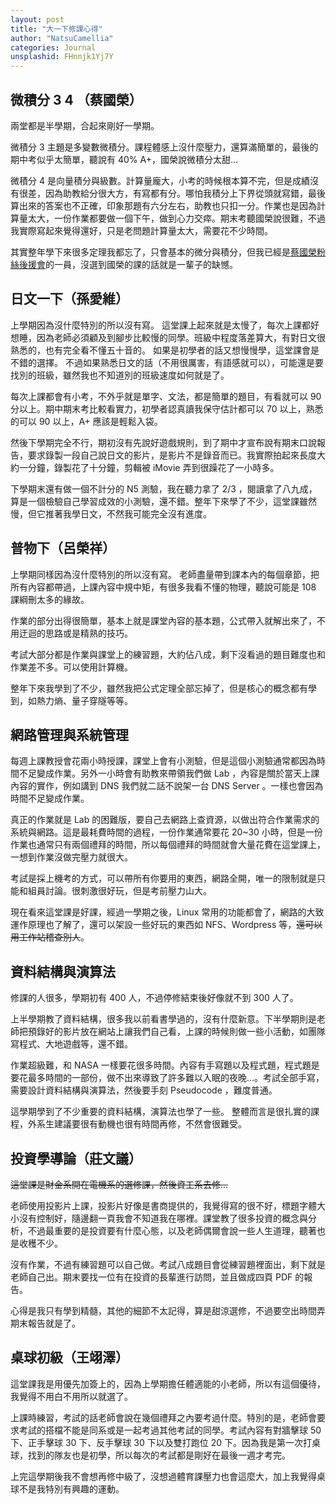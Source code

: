 ```yaml
---
layout: post
title: "大一下修課心得"
author: "NatsuCamellia"
categories: Journal
unsplashid: FHnnjk1Yj7Y
---
```


## 微積分 3 4 （蔡國榮）

兩堂都是半學期，合起來剛好一學期。

微積分 3 主題是多變數微積分。課程體感上沒什麼壓力，還算滿簡單的，最後的期中考似乎太簡單，聽說有 40% A+，國榮說微積分太甜...

微積分 4 是向量積分與級數。計算量龐大，小考的時候根本算不完，但是成績沒有很差，因為助教給分很大方，有寫都有分。哪怕我積分上下界從頭就寫錯，最後算出來的答案也不正確，印象那題有六分左右，助教也只扣一分。作業也是因為計算量太大，一份作業都要做一個下午，做到心力交瘁。期末考聽國榮說很難，不過我實際寫起來覺得還好，只是老問題計算量太大，需要花不少時間。

其實整年學下來很多定理我都忘了，只會基本的微分與積分，但我已經是[蔡國榮粉絲後援會](https://www.facebook.com/profile.php?id=100090291350231)的一員，沒選到國榮的課的話就是一輩子的缺憾。

## 日文一下（孫愛維）

上學期因為沒什麼特別的所以沒有寫。
這堂課上起來就是太慢了，每次上課都好想睡，因為老師必須顧及到腳步比較慢的同學。班級中程度落差算大，有對日文很熟悉的，也有完全看不懂五十音的。
如果是初學者的話又想慢慢學，這堂課會是不錯的選擇。
不過如果熟悉日文的話（不用很厲害，有語感就可以），可能還是要找別的班級，雖然我也不知道別的班級速度如何就是了。

每次上課都會有小考，不外乎就是單字、文法，都是簡單的題目，有看就可以 90 分以上。期中期末考比較看實力，初學者認真讀我保守估計都可以 70 以上，熟悉的可以 90 以上，A+ 應該是輕鬆入袋。

然後下學期完全不行，期初沒有先說好遊戲規則，到了期中才宣布說有期末口說報告，要求錄製一段自己說日文的影片，是影片不是錄音而已。我實際拍起來長度大約一分鐘，錄製花了十分鐘，剪輯被 iMovie 弄到很躁花了一小時多。

下學期末還有做一個不計分的 N5 測驗，我在聽力拿了 2/3 ，閱讀拿了八九成，算是一個檢驗自己學習成效的小測驗，還不錯。整年下來學了不少，這堂課雖然慢，但它推著我學日文，不然我可能完全沒有進度。

## 普物下（呂榮祥）

上學期同樣因為沒什麼特別的所以沒有寫。
老師盡量帶到課本內的每個章節，把所有內容都帶過，上課內容中規中矩，有很多我看不懂的物理，聽說可能是 108 課綱刪太多的緣故。

作業的部分出得很簡單，基本上就是課堂內容的基本題，公式帶入就解出來了，不用迂迴的思路或是精熟的技巧。

考試大部分都是作業與課堂上的練習題，大約佔八成，剩下沒看過的題目難度也和作業差不多。可以使用計算機。

整年下來我學到了不少，雖然我把公式定理全部忘掉了，但是核心的概念都有學到，如熱力熵、量子穿隧等等。

## 網路管理與系統管理

每週上課教授會花兩小時授課，課堂上會有小測驗，但是這個小測驗通常都因為時間不足變成作業。另外一小時會有助教來帶領我們做 Lab ，內容是關於當天上課內容的實作，例如講到 DNS 我們就二話不說架一台 DNS Server 。一樣也會因為時間不足變成作業。

真正的作業就是 Lab 的困難版，要自己去網路上查資源，以做出符合作業需求的系統與網路。這是最耗費時間的過程，一份作業通常要花 20~30 小時，但是一份作業也通常只有兩個禮拜的時間，所以每個禮拜的時間就會大量花費在這堂課上，一想到作業沒做完壓力就很大。

考試是採上機考的方式，可以帶所有你要用的東西，網路全開，唯一的限制就是只能和組員討論。很刺激很好玩，但是考前壓力山大。

現在看來這堂課是好課，經過一學期之後，Linux 常用的功能都會了，網路的大致運作原理也了解了，還可以架設一些好玩的東西如 NFS、Wordpress 等，~~還可以用工作站稽查別人~~。

## 資料結構與演算法

修課的人很多，學期初有 400 人，不過停修結束後好像就不到 300 人了。

上半學期教了資料結構，很多我以前看書學過的，沒有什麼新意。下半學期則是老師把預錄好的影片放在網站上讓我們自己看，上課的時候則做一些小活動，如團隊寫程式、大地遊戲等，還不錯。

作業超級難，和 NASA 一樣要花很多時間。內容有手寫題以及程式題，程式題是要花最多時間的一部份，做不出來導致了許多難以入眠的夜晚...。考試全部手寫，需要設計資料結構與演算法，然後要手刻 Pseudocode ，難度普通。

這學期學到了不少重要的資料結構，演算法也學了一些。
整體而言是很扎實的課程，外系生建議要很有動機也很有時間再修，不然會很難受。

## 投資學導論（莊文議）

~~這堂課是財金系開在電機系的選修課，然後資工系去修...~~

老師使用投影片上課，投影片好像是書商提供的，我覺得寫的很不好，標題字體大小沒有控制好，隨邊翻一頁我會不知道我在哪裡。課堂教了很多投資的概念與分析，不過最重要的是投資要有什麼心態，以及老師偶爾會說一些人生道理，聽著也是收穫不少。

沒有作業，不過有練習題可以自己做。考試八成題目會從練習題裡面出，剩下就是老師自己出。期末要找一位有在投資的長輩進行訪問，並且做成四頁 PDF 的報告。

心得是我只有學到精髓，其他的細節不太記得，算是甜涼選修，不過要空出時間弄期末報告就是了。

## 桌球初級（王翊澤）

這堂課我是用優先加簽上的，因為上學期擔任體適能的小老師，所以有這個優待，我覺得不用白不用所以就選了。

上課時練習，考試的話老師會說在幾個禮拜之內要考過什麼。特別的是，老師會要求考試的搭檔不能是同系或是一起考過其他考試的同學。考試內容有對牆擊球 50 下、正手擊球 30 下、反手擊球 30 下以及雙打跑位 20 下。因為我是第一次打桌球，找到的隊友也是初學，所以每次的考試都是剛好在最後一週才考完。

上完這學期後我不會想再修中級了，沒想過體育課壓力也會這麼大，加上我覺得桌球不是我特別有興趣的運動。